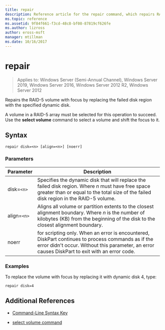 ```yaml
---
title: repair
description: Reference article for the repair command, which repairs RAID-5 volumes by replacing the failed disk region with a specified dynamic disk.
ms.topic: reference
ms.assetid: 9f84f661-f3cd-48c8-bf08-87819cf626fe
ms.author: lizross
author: eross-msft
manager: mtillman
ms.date: 10/16/2017
---
```


# repair

> Applies to: Windows Server (Semi-Annual Channel), Windows Server 2019, Windows Server 2016, Windows Server 2012 R2, Windows Server 2012

Repairs the RAID-5 volume with focus by replacing the failed disk region with the specified dynamic disk.

A volume in a RAID-5 array must be selected for this operation to succeed. Use the **select volume** command to select a volume and shift the focus to it.

## Syntax

```
repair disk=<n> [align=<n>] [noerr]
```

### Parameters

| Parameter | Description |
|--|--|
| disk=`<n>` | Specifies the dynamic disk that will replace the failed disk region. Where *n* must have free space greater than or equal to the total size of the failed disk region in the RAID-5 volume. |
| align=`<n>` | Aligns all volume or partition extents to the closest alignment boundary. Where *n* is the number of kilobytes (KB) from the beginning of the disk to the closest alignment boundary. |
| noerr | for scripting only. When an error is encountered, DiskPart continues to process commands as if the error didn't occur. Without this parameter, an error causes DiskPart to exit with an error code. |

### Examples

To replace the volume with focus by replacing it with dynamic disk 4, type:

```
repair disk=4
```

## Additional References

- [Command-Line Syntax Key](command-line-syntax-key.md)

- [select volume command](select-volume.md)